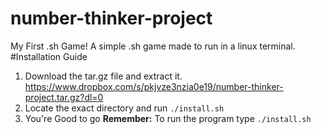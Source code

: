 # number-thinker-project
My First .sh Game!
A simple .sh game made to run in a linux terminal.
#Installation Guide
1. Download the tar.gz file and extract it. https://www.dropbox.com/s/pkjvze3nzia0e19/number-thinker-project.tar.gz?dl=0
2. Locate the exact directory and run `./install.sh`
3. You're Good to go **Remember:** To run the program type `./install.sh`
